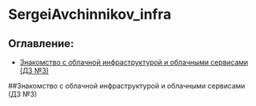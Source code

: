 # SergeiAvchinnikov_infra
## **Оглавление:**
- [Знакомство с облачной инфраструктурой и облачными сервисами (ДЗ №3)](#ДЗ3)

##<a name="ДЗ3"></a>Знакомство с облачной инфраструктурой и облачными сервисами (ДЗ №3)

